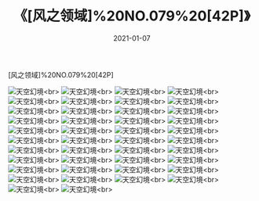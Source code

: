 ﻿---
layout: post
title: 《[风之领域]%20NO.079%20[42P]》
date: 2021-01-07
img: http://photo.orgx.cf/性感/2021/[风之领域]%20NO.079%20[42P]/000.jpg
tags: [美女,性感,泳衣]
---

[风之领域]%20NO.079%20[42P]



![天空幻境](http://photo.orgx.cf/性感/2021/[风之领域]%20NO.079%20[42P]/001.jpg''天空幻境'')<br>
![天空幻境](http://photo.orgx.cf/性感/2021/[风之领域]%20NO.079%20[42P]/002.jpg''天空幻境'')<br>
![天空幻境](http://photo.orgx.cf/性感/2021/[风之领域]%20NO.079%20[42P]/003.jpg''天空幻境'')<br>
![天空幻境](http://photo.orgx.cf/性感/2021/[风之领域]%20NO.079%20[42P]/004.jpg''天空幻境'')<br>
![天空幻境](http://photo.orgx.cf/性感/2021/[风之领域]%20NO.079%20[42P]/005.jpg''天空幻境'')<br>
![天空幻境](http://photo.orgx.cf/性感/2021/[风之领域]%20NO.079%20[42P]/006.jpg''天空幻境'')<br>
![天空幻境](http://photo.orgx.cf/性感/2021/[风之领域]%20NO.079%20[42P]/007.jpg''天空幻境'')<br>
![天空幻境](http://photo.orgx.cf/性感/2021/[风之领域]%20NO.079%20[42P]/008.jpg''天空幻境'')<br>
![天空幻境](http://photo.orgx.cf/性感/2021/[风之领域]%20NO.079%20[42P]/009.jpg''天空幻境'')<br>
![天空幻境](http://photo.orgx.cf/性感/2021/[风之领域]%20NO.079%20[42P]/010.jpg''天空幻境'')<br>
![天空幻境](http://photo.orgx.cf/性感/2021/[风之领域]%20NO.079%20[42P]/011.jpg''天空幻境'')<br>
![天空幻境](http://photo.orgx.cf/性感/2021/[风之领域]%20NO.079%20[42P]/012.jpg''天空幻境'')<br>
![天空幻境](http://photo.orgx.cf/性感/2021/[风之领域]%20NO.079%20[42P]/013.jpg''天空幻境'')<br>
![天空幻境](http://photo.orgx.cf/性感/2021/[风之领域]%20NO.079%20[42P]/014.jpg''天空幻境'')<br>
![天空幻境](http://photo.orgx.cf/性感/2021/[风之领域]%20NO.079%20[42P]/015.jpg''天空幻境'')<br>
![天空幻境](http://photo.orgx.cf/性感/2021/[风之领域]%20NO.079%20[42P]/016.jpg''天空幻境'')<br>
![天空幻境](http://photo.orgx.cf/性感/2021/[风之领域]%20NO.079%20[42P]/017.jpg''天空幻境'')<br>
![天空幻境](http://photo.orgx.cf/性感/2021/[风之领域]%20NO.079%20[42P]/018.jpg''天空幻境'')<br>
![天空幻境](http://photo.orgx.cf/性感/2021/[风之领域]%20NO.079%20[42P]/019.jpg''天空幻境'')<br>
![天空幻境](http://photo.orgx.cf/性感/2021/[风之领域]%20NO.079%20[42P]/020.jpg''天空幻境'')<br>
![天空幻境](http://photo.orgx.cf/性感/2021/[风之领域]%20NO.079%20[42P]/021.jpg''天空幻境'')<br>
![天空幻境](http://photo.orgx.cf/性感/2021/[风之领域]%20NO.079%20[42P]/022.jpg''天空幻境'')<br>
![天空幻境](http://photo.orgx.cf/性感/2021/[风之领域]%20NO.079%20[42P]/023.jpg''天空幻境'')<br>
![天空幻境](http://photo.orgx.cf/性感/2021/[风之领域]%20NO.079%20[42P]/024.jpg''天空幻境'')<br>
![天空幻境](http://photo.orgx.cf/性感/2021/[风之领域]%20NO.079%20[42P]/025.jpg''天空幻境'')<br>
![天空幻境](http://photo.orgx.cf/性感/2021/[风之领域]%20NO.079%20[42P]/026.jpg''天空幻境'')<br>
![天空幻境](http://photo.orgx.cf/性感/2021/[风之领域]%20NO.079%20[42P]/027.jpg''天空幻境'')<br>
![天空幻境](http://photo.orgx.cf/性感/2021/[风之领域]%20NO.079%20[42P]/028.jpg''天空幻境'')<br>
![天空幻境](http://photo.orgx.cf/性感/2021/[风之领域]%20NO.079%20[42P]/029.jpg''天空幻境'')<br>
![天空幻境](http://photo.orgx.cf/性感/2021/[风之领域]%20NO.079%20[42P]/030.jpg''天空幻境'')<br>
![天空幻境](http://photo.orgx.cf/性感/2021/[风之领域]%20NO.079%20[42P]/031.jpg''天空幻境'')<br>
![天空幻境](http://photo.orgx.cf/性感/2021/[风之领域]%20NO.079%20[42P]/032.jpg''天空幻境'')<br>
![天空幻境](http://photo.orgx.cf/性感/2021/[风之领域]%20NO.079%20[42P]/033.jpg''天空幻境'')<br>
![天空幻境](http://photo.orgx.cf/性感/2021/[风之领域]%20NO.079%20[42P]/034.jpg''天空幻境'')<br>
![天空幻境](http://photo.orgx.cf/性感/2021/[风之领域]%20NO.079%20[42P]/035.jpg''天空幻境'')<br>
![天空幻境](http://photo.orgx.cf/性感/2021/[风之领域]%20NO.079%20[42P]/036.jpg''天空幻境'')<br>
![天空幻境](http://photo.orgx.cf/性感/2021/[风之领域]%20NO.079%20[42P]/037.jpg''天空幻境'')<br>
![天空幻境](http://photo.orgx.cf/性感/2021/[风之领域]%20NO.079%20[42P]/038.jpg''天空幻境'')<br>
![天空幻境](http://photo.orgx.cf/性感/2021/[风之领域]%20NO.079%20[42P]/039.jpg''天空幻境'')<br>
![天空幻境](http://photo.orgx.cf/性感/2021/[风之领域]%20NO.079%20[42P]/040.jpg''天空幻境'')<br>
![天空幻境](http://photo.orgx.cf/性感/2021/[风之领域]%20NO.079%20[42P]/041.jpg''天空幻境'')<br>
![天空幻境](http://photo.orgx.cf/性感/2021/[风之领域]%20NO.079%20[42P]/042.jpg''天空幻境'')<br>